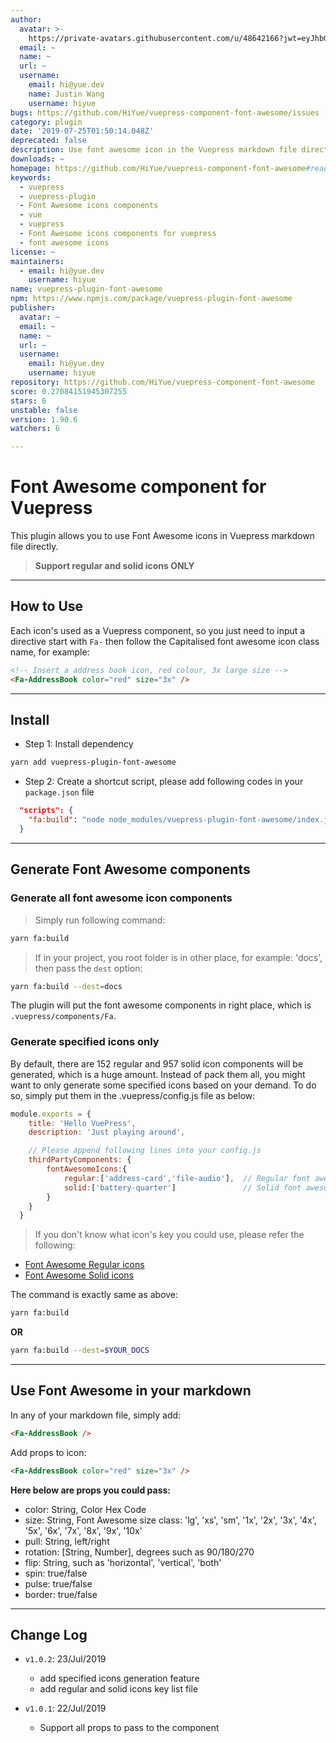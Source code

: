 ```yaml
---
author:
  avatar: >-
    https://private-avatars.githubusercontent.com/u/48642166?jwt=eyJhbGciOiJIUzI1NiIsInR5cCI6IkpXVCJ9.eyJpc3MiOiJnaXRodWIuY29tIiwiYXVkIjoicmF3LmdpdGh1YnVzZXJjb250ZW50LmNvbSIsImtleSI6ImtleTEiLCJleHAiOjE3MzQ2NzM2ODAsIm5iZiI6MTczNDY3MjQ4MCwicGF0aCI6Ii91LzQ4NjQyMTY2In0.amXWIzhY-MX-idjJgzJwCtntvoHLF3U3c6Q4xYhlEoo&v=4
  email: ~
  name: ~
  url: ~
  username:
    email: hi@yue.dev
    name: Justin Wang
    username: hiyue
bugs: https://github.com/HiYue/vuepress-component-font-awesome/issues
category: plugin
date: '2019-07-25T01:50:14.048Z'
deprecated: false
description: Use font awesome icon in the Vuepress markdown file directly
downloads: ~
homepage: https://github.com/HiYue/vuepress-component-font-awesome#readme
keywords:
  - vuepress
  - vuepress-plugin
  - Font Awesome icons components
  - vue
  - vuepress
  - Font Awesome icons components for vuepress
  - font awesome icons
license: ~
maintainers:
  - email: hi@yue.dev
    username: hiyue
name: vuepress-plugin-font-awesome
npm: https://www.npmjs.com/package/vuepress-plugin-font-awesome
publisher:
  avatar: ~
  email: ~
  name: ~
  url: ~
  username:
    email: hi@yue.dev
    username: hiyue
repository: https://github.com/HiYue/vuepress-component-font-awesome
score: 0.27084151945307255
stars: 6
unstable: false
version: 1.90.6
watchers: 6

---
```


# Font Awesome component for Vuepress

This plugin allows you to use Font Awesome icons in Vuepress markdown file directly. 
> **Support regular and solid icons ONLY**

---
## How to Use

Each icon's used as a Vuepress component, so you just need to input a directive start with `Fa-` then follow the Capitalised font awesome icon class name, for example:

```markdown
<!-- Insert a address book icon, red colour, 3x large size -->
<Fa-AddressBook color="red" size="3x" />
```
---
## Install
- Step 1: Install dependency
```bash
yarn add vuepress-plugin-font-awesome
```
- Step 2: Create a shortcut script, please add following codes  in your `package.json` file
```json
  "scripts": {
    "fa:build": "node node_modules/vuepress-plugin-font-awesome/index.js"
  }
```
---
## Generate Font Awesome components

### Generate all font awesome icon components
> Simply run following command:
```bash
yarn fa:build
```

> If in your project, you root folder is in other place, for example: 'docs', then pass the `dest` option:
```bash
yarn fa:build --dest=docs
```

The plugin will put the font awesome components in right place, which is `.vuepress/components/Fa`.

### Generate specified icons only

By default, there are 152 regular and 957 solid icon components will be generated, which is a huge amount. Instead of pack them all, you might want to only generate some specified icons based on your demand. To do so, simply put them in the .vuepress/config.js file as below:
```javascript
module.exports = {
    title: 'Hello VuePress',
    description: 'Just playing around',

    // Please append following lines into your config.js
    thirdPartyComponents: {
        fontAwesomeIcons:{
            regular:['address-card','file-audio'],  // Regular font awesome icon keys here
            solid:['battery-quarter']               // Solid font awesome icon keys here
        }
    }
  }
```
> If you don't know what icon's key you could use, please refer the following:
- [Font Awesome Regular icons](./lib/regular-icons.txt)
- [Font Awesome Solid icons](./lib/solid-icons.txt)

The command is exactly same as above:
```bash
yarn fa:build
```
**OR**
```bash
yarn fa:build --dest=$YOUR_DOCS
```


---
## Use Font Awesome in your markdown

In any of your markdown file, simply add:
```markdown
<Fa-AddressBook />
```

Add props to icon:
```markdown
<Fa-AddressBook color="red" size="3x" />
```

**Here below are props you could pass:**

- color: String, Color Hex Code
- size: String, Font Awesome size class: 'lg', 'xs', 'sm', '1x', '2x', '3x', '4x', '5x', '6x', '7x', '8x', '9x', '10x'
- pull: String, left/right
- rotation: [String, Number], degrees such as 90/180/270
- flip: String, such as 'horizontal', 'vertical', 'both'
- spin: true/false
- pulse: true/false
- border: true/false

---
## Change Log

- `v1.0.2`: 23/Jul/2019
  - add specified icons generation feature
  - add regular and solid icons key list file

- `v1.0.1`: 22/Jul/2019
  - Support all props to pass to the component